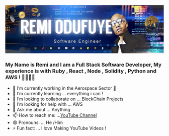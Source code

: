 <img src="https://github.com/remiodufuye/remiodufuye/blob/main/fullstacknew2.jpg" alt="fullstack" >


### My Name is Remi and I am a Full Stack Software Developer, My experience is with Ruby , React , Node , Solidity , Python and AWS ! 👋👩🏽‍💻


- 🔭 I’m currently working in the Aerospace Sector  🚀
- 🌱 I’m currently learning ... everything i can !
- 👯 I’m looking to collaborate on ... BlockChain Projects
- 🤔 I’m looking for help with ... AWS
- 💬 Ask me about ... Anything 
- 📫 How to reach me: ...[YouTube Channel](https:www.youtube.com/c/remiodufuye)
- 😄 Pronouns: ... He /Him 
- ⚡ Fun fact: ... I love Making YouTube Videos ! 

